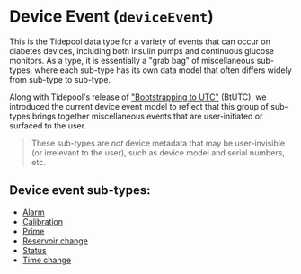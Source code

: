 # Device Event (`deviceEvent`)

This is the Tidepool data type for a variety of events that can occur on diabetes devices, including both insulin pumps and continuous glucose monitors. As a type, it is essentially a "grab bag" of miscellaneous sub-types, where each sub-type has its own data model that often differs widely from sub-type to sub-type.

Along with Tidepool's release of ["Bootstrapping to UTC"](./datetime/btutc.md) (BtUTC), we introduced the current device event model to reflect that this group of sub-types brings together miscellaneous events that are user-initiated or surfaced to the user.

<!-- theme: info -->

> These sub-types are *not* device metadata that may be user-invisible (or irrelevant to the user), such as device model and serial numbers, etc.

## Device event sub-types:

* [Alarm](./device-data/data-types/device-event/alarm.md)
* [Calibration](./device-data/data-types/device-event/calibration.md)
* [Prime](./device-data/data-types/device-event/prime.md)
* [Reservoir change](./device-data/data-types/device-event/reservoir-change.md)
* [Status](./device-data/data-types/device-event/status.md)
* [Time change](./device-data/data-types/device-event/time-change.md)
